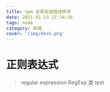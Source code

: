 ```yaml
---
title: npm 全局安装路径修改
date: 2021-01-13 17:34:56
tags: node
category: 前端
cover: '/img/desk.png'
---
```

# 正则表达式
> regular expression
> RegExp 类 test